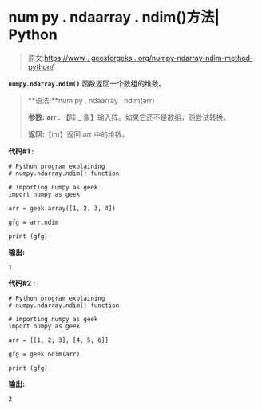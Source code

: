 # num py . ndaarray . ndim()方法| Python

> 原文:[https://www . geesforgeks . org/numpy-ndarray-ndim-method-python/](https://www.geeksforgeeks.org/numpy-ndarray-ndim-method-python/)

**`numpy.ndarray.ndim()`** 函数返回一个数组的维数。

> **语法:**num py . ndaarray . ndim(arr)
> 
> **参数:**
> **arr :** 【阵 _ 象】输入阵。如果它还不是数组，则尝试转换。
> 
> **返回:**【int】返回 arr 中的维数。

**代码#1 :**

```
# Python program explaining
# numpy.ndarray.ndim() function

# importing numpy as geek 
import numpy as geek

arr = geek.array([1, 2, 3, 4])

gfg = arr.ndim

print (gfg)
```

**输出:**

```
1

```

**代码#2 :**

```
# Python program explaining
# numpy.ndarray.ndim() function

# importing numpy as geek 
import numpy as geek

arr = [[1, 2, 3], [4, 5, 6]]

gfg = geek.ndim(arr)

print (gfg)
```

**输出:**

```
2

```